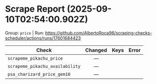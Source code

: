 # Scrape Report (2025-09-10T02:54:00.902Z)

Group: `price`  |  Run: https://github.com/AlbertoRoca96/scraping-checks-scheduler/actions/runs/17601684423

| Check | Changed | Keys | Error |
|---|:---:|:--|:--|
| `scrapeme_pikachu_price` | — |  |  |
| `scrapeme_pikachu_availability` | — |  |  |
| `psa_charizard_price_gem10` | — |  |  |
